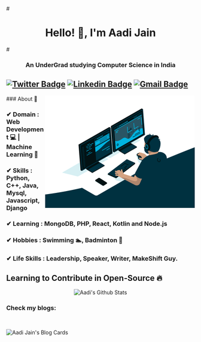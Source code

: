 #<h1 align="center">Hello! 👋, I'm Aadi Jain</h1>
#<h3 align="center">An UnderGrad studying Computer Science in India</h3>

[![Twitter Badge](https://img.shields.io/badge/-Aadi_Jain-1ca0f1?style=flat-square&logo=twitter&logoColor=white&link=https://twitter.com/Aadi_Jain_7)](https://twitter.com/Aadi_Jain_7)  [![Linkedin Badge](https://img.shields.io/badge/-Aadi_Jain-blue?style=flat-square&logo=Linkedin&logoColor=white&link=https://www.linkedin.com/in/aadijain7102//)](https://www.linkedin.com/in/aadijain7102/) [![Gmail Badge](https://img.shields.io/badge/-jainaadi7102@gmail.com-c14438?style=flat-square&logo=Gmail&logoColor=white&link=mailto:jainaadi7102@gmail.com)](mailto:jainaadi7102@gmail.com)
---------------------------------------------------------------------------------------------------------------------------------------------------------------------------------

  <img align="right" alt="GIF" src="https://github.com/Aadi71/Aadi71/blob/main/code.gif?raw=true" width="400" height="300" />
### About 📌

### ✔  **Domain :** Web Development 💻 | Machine Learning 🤖
### ✔  **Skills :** Python, C++, Java, Mysql, Javascript, Django
### ✔  **Learning :** MongoDB, PHP, React, Kotlin and Node.js
### ✔  **Hobbies :** Swimming 🏊‍, Badminton 🏸 
### ✔  **Life Skills :** Leadership, Speaker, Writer, MakeShift Guy. 

## Learning to Contribute in Open-Source 🔥
<p align="center">
  <img alt="Aadi's Github Stats" src="https://github-readme-stats.vercel.app/api?username=Aadi71&show_icons=true&theme=radical">
</p>


### Check my blogs:

<br>

![Aadi Jain's Blog Cards](https://github-cards-external-blogs.souravdey777.vercel.app/getMediumBlogs?username=aadijain71&type=horizontal)
